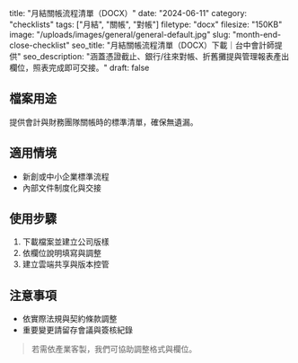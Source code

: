 title: "月結關帳流程清單（DOCX）"
date: "2024-06-11"
category: "checklists"
tags: ["月結", "關帳", "對帳"]
filetype: "docx"
filesize: "150KB"
image: "/uploads/images/general/general-default.jpg"
slug: "month-end-close-checklist"
seo_title: "月結關帳流程清單（DOCX）下載｜台中會計師提供"
seo_description: "涵蓋憑證截止、銀行/往來對帳、折舊攤提與管理報表產出欄位，照表完成即可交接。"
draft: false


## 檔案用途
提供會計與財務團隊關帳時的標準清單，確保無遺漏。

## 適用情境
- 新創或中小企業標準流程
- 內部文件制度化與交接

## 使用步驟
1. 下載檔案並建立公司版樣
2. 依欄位說明填寫與調整
3. 建立雲端共享與版本控管

## 注意事項
- 依實際法規與契約條款調整
- 重要變更請留存會議與簽核紀錄

> 若需依產業客製，我們可協助調整格式與欄位。

